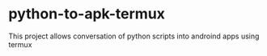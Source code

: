 # python-to-apk-termux
This project allows conversation of python scripts into androind apps using termux
